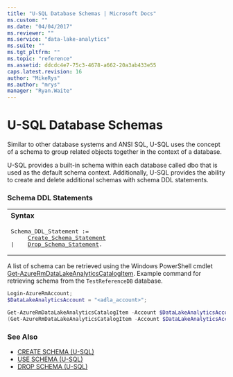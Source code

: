 ```yaml
---
title: "U-SQL Database Schemas | Microsoft Docs"
ms.custom: ""
ms.date: "04/04/2017"
ms.reviewer: ""
ms.service: "data-lake-analytics"
ms.suite: ""
ms.tgt_pltfrm: ""
ms.topic: "reference"
ms.assetid: ddcdc4e7-75c3-4678-a662-20a3ab433e55
caps.latest.revision: 16
author: "MikeRys"
ms.author: "mrys"
manager: "Ryan.Waite"
---
```

# U-SQL Database Schemas
Similar to other database systems and ANSI SQL, U-SQL uses the concept of a schema to group related objects together in the context of a database.   
  
U-SQL provides a built-in schema within each database called dbo that is used as the default schema context. Additionally, U-SQL provides the ability to create and delete additional schemas with schema DDL statements.  
  
### Schema DDL Statements
<table><th align="left">Syntax</th><tr><td><pre>
Schema_DDL_Statement :=                                                                                  
     <a href="create-schema-u-sql.md">Create_Schema_Statement</a>
|    <a href="drop-schema-u-sql.md">Drop_Schema_Statement</a>.
</pre></td></tr></table>

A list of schema can be retrieved using the Windows PowerShell cmdlet [Get-AzureRmDataLakeAnalyticsCatalogItem](https://docs.microsoft.com/powershell/resourcemanager/azurerm.datalakeanalytics/v2.7.0/get-azurermdatalakeanalyticscatalogitem).  Example command for retrieving schema from the `TestReferenceDB` database.
```powershell
Login-AzureRmAccount;
$DataLakeAnalyticsAccount = "<adla_account>";

Get-AzureRmDataLakeAnalyticsCatalogItem -Account $DataLakeAnalyticsAccount -Path "TestReferenceDB" -ItemType "Schema";
(Get-AzureRmDataLakeAnalyticsCatalogItem -Account $DataLakeAnalyticsAccount -Path "TestReferenceDB" -ItemType "Schema").Name;
```
  
### See Also    
* [CREATE SCHEMA (U-SQL)](create-schema-u-sql.md)
* [USE SCHEMA (U-SQL)](use-schema-u-sql.md) 
* [DROP SCHEMA (U-SQL)](drop-schema-u-sql.md)
